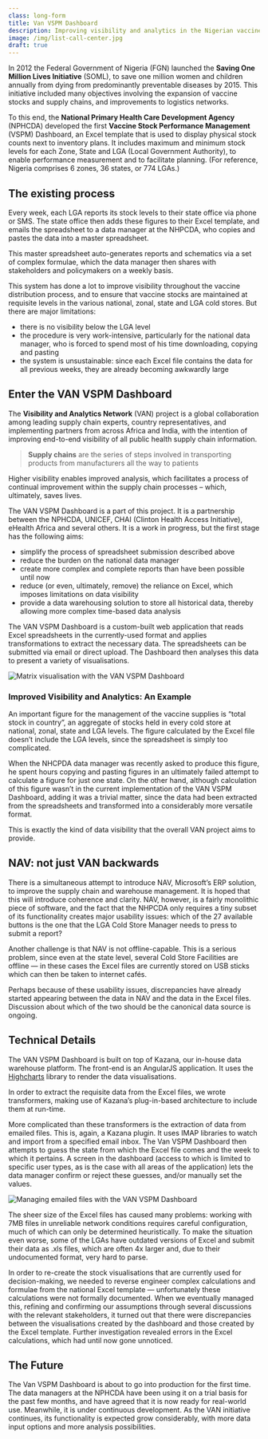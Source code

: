 ```yaml
---
class: long-form
title: Van VSPM Dashboard
description: Improving visibility and analytics in the Nigerian vaccine supply chain network
image: /img/list-call-center.jpg
draft: true
---
```


In 2012 the Federal Government of Nigeria (FGN) launched the **Saving One Million Lives Initiative** (SOML), to save one million women and children annually from dying from predominantly preventable diseases by 2015. This initiative included many objectives involving the expansion of vaccine stocks and supply chains, and improvements to logistics networks.

To this end, the **National Primary Health Care Development Agency** (NPHCDA) developed the first **Vaccine Stock Performance Management** (VSPM) Dashboard, an Excel template that is used to display physical stock counts next to inventory plans. It includes maximum and minimum stock levels for each Zone, State and LGA (Local Government Authority), to enable performance measurement and to facilitate planning. (For reference, Nigeria comprises 6 zones, 36 states, or 774 LGAs.)

## The existing process

Every week, each LGA reports its stock levels to their state office via phone or SMS. The state office then adds these figures to their Excel template, and emails the spreadsheet to a data manager at the NHPCDA, who copies and pastes the data into a master spreadsheet.

This master spreadsheet auto-generates reports and schematics via a set of complex formulae, which the data manager then shares with stakeholders and policymakers on a weekly basis.

This system has done a lot to improve visibility throughout the vaccine distribution process, and to ensure that vaccine stocks are maintained at requisite levels in the various national, zonal, state and LGA cold stores. But there are major limitations:

- there is no visibility below the LGA level
- the procedure is very work-intensive, particularly for the national data manager, who is forced to spend most of his time downloading, copying and pasting
- the system is unsustainable: since each Excel file contains the data for all previous weeks, they are already becoming awkwardly large

## Enter the VAN VSPM Dashboard

The **Visibility and Analytics Network** (VAN) project is a global collaboration among leading supply chain experts, country representatives, and implementing partners from across Africa and India, with the intention of improving end-to-end visibility of all public health supply chain information. 

> **Supply chains** are the series of steps involved in transporting products from manufacturers all the way to patients

Higher visibility enables improved analysis, which facilitates a process of continual improvement within the supply chain processes – which, ultimately, saves lives.

The VAN VSPM Dashboard is a part of this project. It is a partnership between the NPHCDA, UNICEF, CHAI (Clinton Health Access Initiative), eHealth Africa and several others. It is a work in progress, but the first stage has the following aims:

- simplify the process of spreadsheet submission described above
- reduce the burden on the national data manager 
- create more complex and complete reports than have been possible until now
- reduce (or even, ultimately, remove) the reliance on Excel, which imposes limitations on data visibility
- provide a data warehousing solution to store all historical data, thereby allowing more complex time-based data analysis

The VAN VSPM Dashboard is a custom-built web application that reads Excel spreadsheets in the currently-used format and applies transformations to extract the necessary data. The spreadsheets can be submitted via email or direct upload. The Dashboard then analyses this data to present a variety of visualisations.

![Matrix visualisation with the VAN VSPM Dashboard](/img/van-matrix-view.jpg)

### Improved Visibility and Analytics: An Example

An important figure for the management of the vaccine supplies is “total stock in country”, an aggregate of stocks held in every cold store at national, zonal, state and LGA levels. The figure calculated by the Excel file doesn’t include the LGA levels, since the spreadsheet is simply too complicated.

When the NHCPDA data manager was recently asked to produce this figure, he spent hours copying and pasting figures in an ultimately failed attempt to calculate a figure for just one state. On the other hand, although calculation of this figure wasn’t in the current implementation of the VAN VSPM Dashboard, adding it was a trivial matter, since the data had been extracted from the spreadsheets and transformed into a considerably more versatile format.

This is exactly the kind of data visibility that the overall VAN project aims to provide.

## NAV: not just VAN backwards

There is a simultaneous attempt to introduce NAV, Microsoft’s ERP solution, to improve the supply chain and warehouse management. It is hoped that this will introduce coherence and clarity. NAV, however, is a fairly monolithic piece of software, and the fact that the NHPCDA only requires a tiny subset of its functionality creates major usability issues: which of the 27 available buttons is the one that the LGA Cold Store Manager needs to press to submit a report?

Another challenge is that NAV is not offline-capable. This is a serious problem, since even at the state level, several Cold Store Facilities are offline — in these cases the Excel files are currently stored on USB sticks which can then be taken to internet cafés.

Perhaps because of these usability issues, discrepancies have already started appearing between the data in NAV and the data in the Excel files. Discussion about which of the two should be the canonical data source is ongoing. 

## Technical Details

The VAN VSPM Dashboard is built on top of Kazana, our in-house data warehouse platform. The front-end is an AngularJS application. It uses the [Highcharts](http://www.highcharts.com/) library to render the data visualisations.

In order to extract the requisite data from the Excel files, we wrote transformers, making use of Kazana’s plug-in-based architecture to include them at run-time.

More complicated than these transformers is the extraction of data from emailed files. This is, again, a Kazana plugin. It uses IMAP libraries to watch and import from a specified email inbox. The Van VSPM Dashboard then attempts to guess the state from which the Excel file comes and the week to which it pertains. A screen in the dashboard (access to which is limited to specific user types, as is the case with all areas of the application) lets the data manager confirm or reject these guesses, and/or manually set the values.

![Managing emailed files with the VAN VSPM Dashboard](/img/van-email-reconciliation.jpg)

The sheer size of the Excel files has caused many problems: working with 7MB files in unreliable network conditions requires  careful configuration, much of which can only be determined heuristically. To make the situation even worse, some of the LGAs have outdated versions of Excel and submit their data as .xls files, which are often 4x larger and, due to their undocumented format, very hard to parse.

In order to re-create the stock visualisations that are currently used for decision-making, we needed to reverse engineer complex calculations and formulae from the national Excel template — unfortunately these calculations were not formally documented. When we eventually managed this, refining and confirming our assumptions through several discussions with the relevant stakeholders, it turned out that there were discrepancies between the visualisations created by the dashboard and those created by the Excel template. Further investigation revealed errors in the Excel calculations, which had until now gone unnoticed.

## The Future

The Van VSPM Dashboard is about to go into production for the first time. The data managers at the NPHCDA have been using it on a trial basis for the past few months, and have agreed that it is now ready for real-world use. Meanwhile, it is under continuous development. As the VAN initiative continues, its functionality is expected grow considerably, with more data input options and more analysis possibilities.


